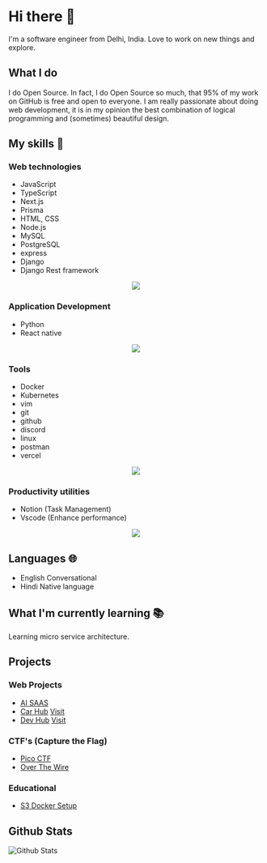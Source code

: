 # Hi there 👋
I'm a software engineer from Delhi, India. Love to work on new things and explore.

## What I do
I do Open Source. In fact, I do Open Source so much, that 95% of my work on GitHub is free and open to everyone. I am really passionate about doing web development, it is in my opinion the best combination of logical programming and (sometimes) beautiful design.

## My skills 📜
### Web technologies
 * JavaScript
* TypeScript
* Next.js
* Prisma
* HTML, CSS
* Node.js
* MySQL
* PostgreSQL
* express
* Django
* Django Rest framework

<p align="center">
  <a href="https://skillicons.dev">
    <img src="https://skillicons.dev/icons?i=javascript,react,nextjs,html,css,typescript,prisma,nodejs,mysql,postgresql,express,django," />
  </a>
</p>

### Application Development
  * Python
  * React native

<p align="center">
  <a href="https://skillicons.dev">
    <img src="https://skillicons.dev/icons?i=python,react" />
  </a>
</p>

### Tools
* Docker
* Kubernetes
* vim
* git
* github
* discord
* linux
* postman
* vercel

<p align="center">
  <a href="https://skillicons.dev">
    <img src="https://skillicons.dev/icons?i=docker,kubernetes,vim,git,github,discord,linux,postman,vercel" />
  </a>
</p>

### Productivity utilities
* Notion (Task Management)
* Vscode (Enhance performance)

<p align="center">
  <a href="https://skillicons.dev">
    <img src="https://skillicons.dev/icons?i=vscode" />
  </a>
</p>

## Languages 🌐
* English   Conversational
* Hindi 	Native language


## What I'm currently learning 📚
Learning micro service architecture.

## Projects

### Web Projects
* [AI SAAS](https://github.com/Itskmishra/A.I-SAAS-Web-App) 
* [Car Hub](https://github.com/Itskmishra/Car_hub)  [Visit](https://car-hub-ten-sigma.vercel.app)
* [Dev Hub](https://github.com/Itskmishra/TheDev-Hub-Lading-Website) [Visit](https://the-dev-hub-lading-website.vercel.app/)

### CTF's (Capture the Flag)
* [Pico CTF](https://github.com/Itskmishra/PicoCTF)
* [Over The Wire](https://github.com/Itskmishra/OvertheWire_Walkthrough)

### Educational
* [S3 Docker Setup](https://github.com/Itskmishra/S3-Docker-Setup)


## Github Stats
![Github Stats](https://github-readme-stats.vercel.app/api?username=Itskmishra&show_icons=true&theme=default)

